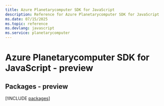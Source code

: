 ```yaml
---
title: Azure Planetarycomputer SDK for JavaScript
description: Reference for Azure Planetarycomputer SDK for JavaScript
ms.date: 07/15/2025
ms.topic: reference
ms.devlang: javascript
ms.service: planetarycomputer
---
```

# Azure Planetarycomputer SDK for JavaScript - preview
## Packages - preview
[!INCLUDE [packages](planetarycomputer-index.md)]